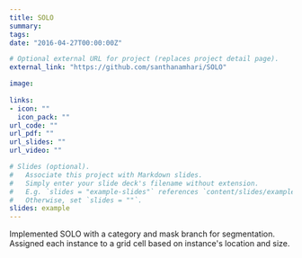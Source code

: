 ```yaml
---
title: SOLO
summary: 
tags:
date: "2016-04-27T00:00:00Z"

# Optional external URL for project (replaces project detail page).
external_link: "https://github.com/santhanamhari/SOLO"

image:
  
links:
- icon: ""
  icon_pack: ""
url_code: ""
url_pdf: ""
url_slides: ""
url_video: ""

# Slides (optional).
#   Associate this project with Markdown slides.
#   Simply enter your slide deck's filename without extension.
#   E.g. `slides = "example-slides"` references `content/slides/example-slides.md`.
#   Otherwise, set `slides = ""`.
slides: example
---
```


Implemented SOLO with a category and mask branch for segmentation. Assigned each instance to a grid cell based on instance's location and size. 


